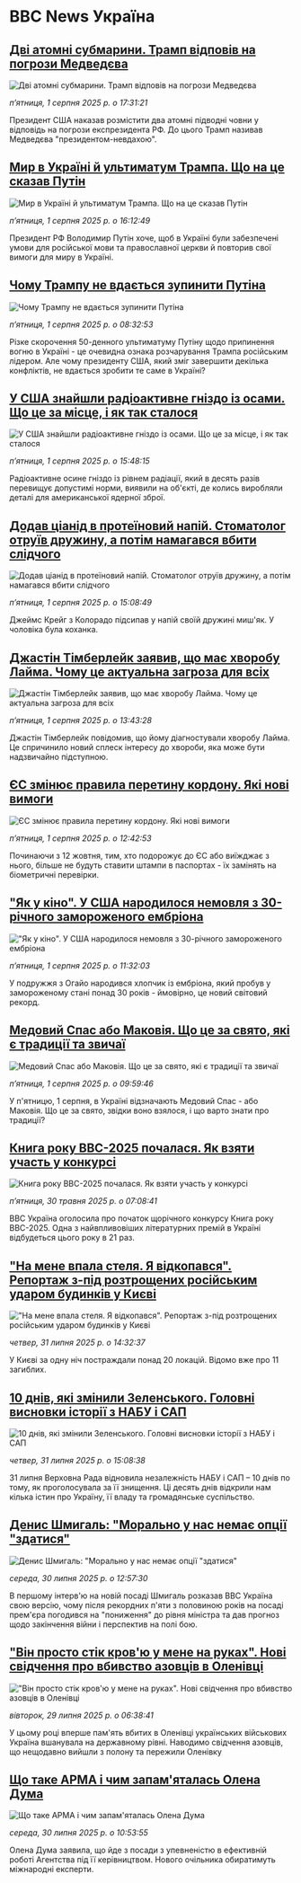 # BBC News Україна## [Дві атомні субмарини. Трамп відповів на погрози Медведєва](https://www.bbc.com/ukrainian/articles/c78m52knrz3o?at_medium=RSS&at_campaign=rss?at_campaign=githubrss)![Дві атомні субмарини. Трамп відповів на погрози Медведєва](https://ichef.bbci.co.uk/ace/ws/240/cpsprodpb/9923/live/f37ced30-6efc-11f0-8415-3f856a662103.jpg)_пʼятниця, 1 серпня 2025 р. о 17:31:21_Президент США наказав розмістити два атомні підводні човни у відповідь на погрози експрезидента РФ. До цього Трамп називав Медведєва "президентом-невдахою".## [Мир в Україні й ультиматум Трампа. Що на це сказав Путін](https://www.bbc.com/ukrainian/articles/c8jp9z2k1v8o?at_medium=RSS&at_campaign=rss?at_campaign=githubrss)![Мир в Україні й ультиматум Трампа. Що на це сказав Путін](https://ichef.bbci.co.uk/ace/ws/240/cpsprodpb/ec41/live/8679f1f0-6eda-11f0-acb4-c965e62f8963.jpg)_пʼятниця, 1 серпня 2025 р. о 16:12:49_Президент РФ Володимир Путін хоче, щоб в Україні були забезпечені  умови для російської мови та православної церкви й повторив свої вимоги для миру в Україні.## [Чому Трампу не вдається зупинити Путіна ](https://www.bbc.com/ukrainian/articles/c0l6gejr96zo?at_medium=RSS&at_campaign=rss?at_campaign=githubrss)![Чому Трампу не вдається зупинити Путіна ](https://ichef.bbci.co.uk/ace/ws/240/cpsprodpb/2d71/live/2d38d3c0-6eaa-11f0-a8f2-eba5f5937655.jpg)_пʼятниця, 1 серпня 2025 р. о 08:32:53_Різке скорочення 50-денного ультиматуму Путіну щодо припинення вогню в Україні - це очевидна ознака розчарування Трампа російським лідером. Але чому президенту США, який зміг завершити декілька конфліктів, не вдається зробити те саме в Україні?## [У США знайшли радіоактивне гніздо із осами. Що це за місце, і як так сталося](https://www.bbc.com/ukrainian/articles/ce930ednmn1o?at_medium=RSS&at_campaign=rss?at_campaign=githubrss)![У США знайшли радіоактивне гніздо із осами. Що це за місце, і як так сталося](https://ichef.bbci.co.uk/ace/ws/240/cpsprodpb/2211/live/6aaaebe0-6e54-11f0-816c-715ec55fed5d.jpg)_пʼятниця, 1 серпня 2025 р. о 15:48:15_Радіоактивне осине гніздо із рівнем радіації, який в десять разів перевищує допустимі норми, виявили на об'єкті, де колись виробляли деталі для американської ядерної зброї.## [Додав ціанід в протеїновий напій. Стоматолог отруїв дружину, а потім намагався вбити слідчого](https://www.bbc.com/ukrainian/articles/c4gq2v25ql3o?at_medium=RSS&at_campaign=rss?at_campaign=githubrss)![Додав ціанід в протеїновий напій. Стоматолог отруїв дружину, а потім намагався вбити слідчого](https://ichef.bbci.co.uk/ace/ws/240/cpsprodpb/027b/live/39b8df60-6e0e-11f0-af20-030418be2ca5.jpg)_пʼятниця, 1 серпня 2025 р. о 15:08:49_Джеймс Крейг з Колорадо підсипав у напій своїй дружині миш'як. У чоловіка була коханка.## [Джастін Тімберлейк заявив, що має хворобу Лайма. Чому це актуальна загроза для всіх](https://www.bbc.com/ukrainian/articles/c890x2ng18ko?at_medium=RSS&at_campaign=rss?at_campaign=githubrss)![Джастін Тімберлейк заявив, що має хворобу Лайма. Чому це актуальна загроза для всіх](https://ichef.bbci.co.uk/ace/ws/240/cpsprodpb/0951/live/acf9b320-6eca-11f0-b172-55e938a4abab.png)_пʼятниця, 1 серпня 2025 р. о 13:43:28_Джастін Тімберлейк повідомив, що йому діагностували хворобу Лайма. Це спричинило новий сплеск інтересу до хвороби, яка може бути надзвичайно підступною.## [ЄС змінює правила перетину кордону. Які нові вимоги](https://www.bbc.com/ukrainian/articles/c9d0p8evzevo?at_medium=RSS&at_campaign=rss?at_campaign=githubrss)![ЄС змінює правила перетину кордону. Які нові вимоги](https://ichef.bbci.co.uk/ace/ws/240/cpsprodpb/574e/live/eaf5eff0-6ece-11f0-b172-55e938a4abab.jpg)_пʼятниця, 1 серпня 2025 р. о 12:42:53_Починаючи з 12 жовтня, тим, хто подорожує до ЄС або виїжджає з нього, більше не будуть ставити штампи в паспортах - їх замінять на біометричні перевірки.## ["Як у кіно". У США народилося немовля з 30-річного замороженого ембріона](https://www.bbc.com/ukrainian/articles/cvg06mjq85mo?at_medium=RSS&at_campaign=rss?at_campaign=githubrss)!["Як у кіно". У США народилося немовля з 30-річного замороженого ембріона](https://ichef.bbci.co.uk/ace/ws/240/cpsprodpb/e56b/live/c27aabc0-6e00-11f0-9e5b-1ddb84d3f3e2.jpg)_пʼятниця, 1 серпня 2025 р. о 11:32:03_У подружжя з Огайо народився хлопчик із ембріона, який пробув у замороженому стані понад 30 років - ймовірно, це новий світовий рекорд.## [Медовий Спас або Маковія. Що це за свято, які є традиції та звичаї](https://www.bbc.com/ukrainian/articles/cwye4d54gk3o?at_medium=RSS&at_campaign=rss?at_campaign=githubrss)![Медовий Спас або Маковія. Що це за свято, які є традиції та звичаї](https://ichef.bbci.co.uk/ace/ws/240/cpsprodpb/8387/live/fcf94dc0-6eb8-11f0-b72a-377c6a30f3b7.jpg)_пʼятниця, 1 серпня 2025 р. о 09:59:46_У п'ятницю, 1 серпня, в Україні відзначають Медовий Спас - або Маковія. Що це за свято, звідки воно взялося, і що варто знати про традиції?## [Книга року BBC-2025 почалася. Як взяти участь у конкурсі ](https://www.bbc.com/ukrainian/articles/clygdp91lk7o?at_medium=RSS&at_campaign=rss?at_campaign=githubrss)![Книга року BBC-2025 почалася. Як взяти участь у конкурсі ](https://ichef.bbci.co.uk/ace/ws/240/cpsprodpb/01eb/live/6dc71a60-3b9b-11f0-b0d7-71720076f013.jpg)_пʼятниця, 30 травня 2025 р. о 07:08:41_BBC Україна оголосила про початок щорічного конкурсу Книга року BBC-2025. Одна з найвпливовіших літературних премій в Україні відбудеться цього року в 21 раз.## ["На мене впала стеля. Я відкопався". Репортаж з-під розтрощених російським ударом будинків у Києві](https://www.bbc.com/ukrainian/articles/c15l9qdk472o?at_medium=RSS&at_campaign=rss?at_campaign=githubrss)!["На мене впала стеля. Я відкопався". Репортаж з-під розтрощених російським ударом будинків у Києві](https://ichef.bbci.co.uk/ace/ws/240/cpsprodpb/a5d0/live/2f5ae0f0-6e1c-11f0-8dbd-f3d32ebd3327.jpg)_четвер, 31 липня 2025 р. о 14:32:37_У Києві за одну ніч постраждали понад 20 локацій. Відомо вже про 11 загиблих.## [10 днів, які змінили Зеленського. Головні висновки історії з НАБУ і САП](https://www.bbc.com/ukrainian/articles/cwy0pn98k55o?at_medium=RSS&at_campaign=rss?at_campaign=githubrss)![10 днів, які змінили Зеленського. Головні висновки історії з НАБУ і САП](https://ichef.bbci.co.uk/ace/ws/240/cpsprodpb/7167/live/f04a4ac0-6e13-11f0-aa33-1bf5e0b3ec8e.jpg)_четвер, 31 липня 2025 р. о 15:08:38_31 липня Верховна Рада відновила незалежність НАБУ і САП – 10 днів по тому, як проголосувала за її знищення. Ці десять днів відкрили нам кілька істин про Україну, її владу та громадянське суспільство.## [Денис Шмигаль: "Морально у нас немає опції "здатися"](https://www.bbc.com/ukrainian/articles/cyvn7668v1do?at_medium=RSS&at_campaign=rss?at_campaign=githubrss)![Денис Шмигаль: "Морально у нас немає опції "здатися"](https://ichef.bbci.co.uk/ace/ws/240/cpsprodpb/14cd/live/6ea2f300-6d41-11f0-9462-bb509dc78127.jpg)_середа, 30 липня 2025 р. о 12:57:30_В першому інтерв'ю на новій посаді Шмигаль розказав ВВС Україна свою версію, чому після рекордних п'яти з половиною років на посаді прем'єра погодився на "пониження" до рівня міністра та дав прогноз щодо закінчення війни і перспектив на полі бою.## ["Він просто стік кров'ю у мене на руках". Нові свідчення про вбивство азовців в Оленівці](https://www.bbc.com/ukrainian/articles/c2djpze0jp7o?at_medium=RSS&at_campaign=rss?at_campaign=githubrss)!["Він просто стік кров'ю у мене на руках". Нові свідчення про вбивство азовців в Оленівці](https://ichef.bbci.co.uk/ace/ws/240/cpsprodpb/e425/live/085aac80-6bb8-11f0-82e5-136004252dd4.jpg)_вівторок, 29 липня 2025 р. о 06:38:41_У цьому році вперше пам'ять вбитих в Оленівці українських військових Україна вшанувала на державному рівні. Наводимо свідчення азовців, що нещодавно вийшли з полону та пережили Оленівку## [Що таке АРМА і чим запам'яталась Олена Дума](https://www.bbc.com/ukrainian/articles/cd9jnzll57no?at_medium=RSS&at_campaign=rss?at_campaign=githubrss)![Що таке АРМА і чим запам'яталась Олена Дума](https://ichef.bbci.co.uk/ace/ws/240/cpsprodpb/e924/live/51c48a40-6d33-11f0-97c9-ddd687f1cffb.jpg)_середа, 30 липня 2025 р. о 10:53:55_Олена Дума заявила, що йде з посади з упевненістю в ефективній роботі Агентства під її керівництвом. Нового очільника обиратимуть міжнародні експерти.